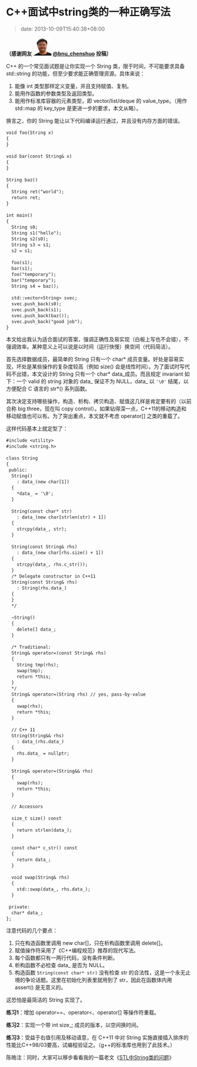 # C++面试中string类的一种正确写法
>date: 2013-10-09T15:40:38+08:00


**（感谢网友 [![](/assets/images/tp2.sinaimg.cn/1701018393/50/1297990315/1)](http://weibo.com/u/1701018393?source=webim) [@bnu\_chenshuo](http://weibo.com/u/1701018393?source=webim "bnu_chenshuo") 投稿）**


C++ 的一个常见面试题是让你实现一个 String 类，限于时间，不可能要求具备 std::string 的功能，但至少要求能正确管理资源。具体来说：


1. 能像 int 类型那样定义变量，并且支持赋值、复制。
2. 能用作函数的参数类型及返回类型。
3. 能用作标准库容器的元素类型，即 vector/list/deque 的 value\_type。（用作 std::map 的 key\_type 是更进一步的要求，本文从略）。


换言之，你的 String 能让以下代码编译运行通过，并且没有内存方面的错误。



```
void foo(String x)
{
}

void bar(const String& x)
{
}

String baz()
{
  String ret("world");
  return ret;
}

int main()
{
  String s0;
  String s1("hello");
  String s2(s0);
  String s3 = s1;
  s2 = s1;

  foo(s1);
  bar(s1);
  foo("temporary");
  bar("temporary");
  String s4 = baz();

  std::vector<String> svec;
  svec.push_back(s0);
  svec.push_back(s1);
  svec.push_back(baz());
  svec.push_back("good job");
}
```

本文给出我认为适合面试的答案，强调正确性及易实现（白板上写也不会错），不强调效率。某种意义上可以说是以时间（运行快慢）换空间（代码简洁）。


首先选择数据成员，最简单的 String 只有一个 char\* 成员变量。好处是容易实现，坏处是某些操作的复杂度较高（例如 size() 会是线性时间）。为了面试时写代码不出错，本文设计的 String 只有一个 char\* data\_成员。而且规定 invariant 如下：一个 valid 的 string 对象的 data\_ 保证不为 NULL，data\_ 以 `'\0'` 结尾，以方便配合 C 语言的 str\*() 系列函数。


其次决定支持哪些操作，构造、析构、拷贝构造、赋值这几样是肯定要有的（以前合称 big three，现在叫 copy control）。如果钻得深一点，C++11的移动构造和移动赋值也可以有。为了突出重点，本文就不考虑 operator[] 之类的重载了。


这样代码基本上就定型了：



```
#include <utility>
#include <string.h>

class String
{
 public:
  String()
    : data_(new char[1])
  {
    *data_ = '\0';
  }

  String(const char* str)
    : data_(new char[strlen(str) + 1])
  {
    strcpy(data_, str);
  }

  String(const String& rhs)
    : data_(new char[rhs.size() + 1])
  {
    strcpy(data_, rhs.c_str());
  }
  /* Delegate constructor in C++11
  String(const String& rhs)
    : String(rhs.data_)
  {
  }
  */

  ~String()
  {
    delete[] data_;
  }

  /* Traditional:
  String& operator=(const String& rhs)
  {
    String tmp(rhs);
    swap(tmp);
    return *this;
  }
  */
  String& operator=(String rhs) // yes, pass-by-value
  {
    swap(rhs);
    return *this;
  }

  // C++ 11
  String(String&& rhs)
    : data_(rhs.data_)
  {
    rhs.data_ = nullptr;
  }

  String& operator=(String&& rhs)
  {
    swap(rhs);
    return *this;
  }

  // Accessors

  size_t size() const
  {
    return strlen(data_);
  }

  const char* c_str() const
  {
    return data_;
  }

  void swap(String& rhs)
  {
    std::swap(data_, rhs.data_);
  }

 private:
  char* data_;
};
```

注意代码的几个要点：


1. 只在构造函数里调用 new char[]，只在析构函数里调用 delete[]。
2. 赋值操作符采用了《C++编程规范》推荐的现代写法。
3. 每个函数都只有一两行代码，没有条件判断。
4. 析构函数不必检查 data\_ 是否为 NULL。
5. 构造函数 `String(const char* str)` 没有检查 str 的合法性，这是一个永无止境的争论话题。这里在初始化列表里就用到了 str，因此在函数体内用 assert() 是无意义的。


这恐怕是最简洁的 String 实现了。


**练习1**：增加 operator==、operator<、operator[] 等操作符重载。


**练习2**：实现一个带 int size\_; 成员的版本，以空间换时间。


**练习3**：受益于右值引用及移动语意，在 C++11 中对 String 实施直接插入排序的性能比C++98/03要高，试编程验证之。（g++的标准库也用到了此技术。）


陈皓注：同时，大家可以移步看看我的一篇老文《[STL中String类的问题](http://blog.csdn.net/haoel/article/details/1491219)》


